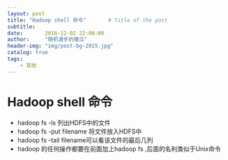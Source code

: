 ```yaml
---
layout: post
title: "Hadoop shell 命令"       # Title of the post
subtitle:
date:       2016-12-02 22:00:00
author:     "随机漫步的傻瓜"
header-img: "img/post-bg-2015.jpg"
catalog: true
tags:
    - 其他
---
```


# Hadoop shell 命令
- hadoop fs -ls 列出HDFS中的文件
- hadoop fs -put filename 将文件放入HDFS中
- hadoop fs -tail filename可以看该文件的最后几列
- hadoop 的任何操作都要在前面加上hadoop fs ,后面的名利类似于Unix命令
